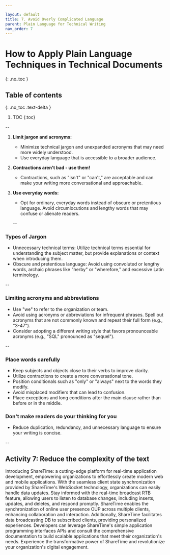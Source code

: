 ```yaml
---

layout: default
title: 7. Avoid Overly Complicated Language
parent: Plain Language for Technical Writing
nav_order: 7
---
```

# How to Apply Plain Language Techniques in Technical Documents

{: .no_toc }

## Table of contents

{: .no_toc .text-delta }

1. TOC
{:toc}

--

1. **Limit jargon and acronyms:**
   - Minimize technical jargon and unexpanded acronyms that may need more widely understood.
   - Use everyday language that is accessible to a broader audience.

2. **Contractions aren't bad - use them!**
   - Contractions, such as "isn't" or "can't," are acceptable and can make your writing more conversational and approachable.

3. **Use everyday words:**
   - Opt for ordinary, everyday words instead of obscure or pretentious language. Avoid circumlocutions and lengthy words that may confuse or alienate readers.

   --

### Types of Jargon

- Unnecessary technical terms: Utilize technical terms essential for understanding the subject matter, but provide explanations or context when introducing them.
- Obscure and pretentious language: Avoid using convoluted or lengthy words, archaic phrases like "herby" or "wherefore," and excessive Latin terminology.

--

### Limiting acronyms and abbreviations

- Use "we" to refer to the organization or team.
- Avoid using acronyms or abbreviations for infrequent phrases. Spell out acronyms that are not commonly known and repeat their full form (e.g., "3-47").
- Consider adopting a different writing style that favors pronounceable acronyms (e.g., "SQL" pronounced as "sequel").

--

### Place words carefully

- Keep subjects and objects close to their verbs to improve clarity.
- Utilize contractions to create a more conversational tone.
- Position conditionals such as "only" or "always" next to the words they modify.
- Avoid misplaced modifiers that can lead to confusion.
- Place exceptions and long conditions after the main clause rather than before or in the middle.

### Don't make readers do your thinking for you

- Reduce duplication, redundancy, and unnecessary language to ensure your writing is concise.

--

## Activity 7: Reduce the complexity of the text

Introducing ShareTime: a cutting-edge platform for real-time application development, empowering organizations to effortlessly create modern web and mobile applications. With the seamless client state synchronization provided by ShareTime's WebSocket technology, organizations can easily handle data updates. Stay informed with the real-time broadcast RTB feature, allowing users to listen to database changes, including inserts, updates, and deletes, and respond promptly. ShareTime enables the synchronization of online user presence OUP across multiple clients, enhancing collaboration and interaction. Additionally, ShareTime facilitates data broadcasting DB to subscribed clients, providing personalized experiences. Developers can leverage ShareTime's simple application programming interfaces APIs and consult the comprehensive documentation to build scalable applications that meet their organization's needs. Experience the transformative power of ShareTime and revolutionize your organization's digital engagement.
